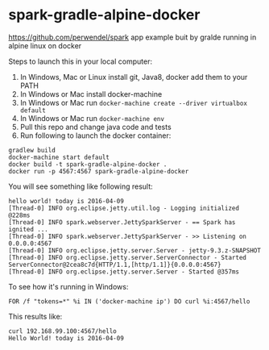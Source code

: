 # spark-gradle-alpine-docker
https://github.com/perwendel/spark app example buit by gralde running in alpine linux on docker

Steps to launch this in your local computer: 
 1. In Windows, Mac or Linux install git, Java8, docker add them to your PATH
 2. In Windows or Mac install docker-machine
 3. In Windows or Mac run ```docker-machine create --driver virtualbox default```
 4. In Windows or Mac run ```docker-machine env```
 5. Pull this repo and change java code and tests
 6. Run following to launch the docker container:

```
gradlew build
docker-machine start default
docker build -t spark-gradle-alpine-docker .
docker run -p 4567:4567 spark-gradle-alpine-docker
```

You will see something like following result:

```
hello world! today is 2016-04-09
[Thread-0] INFO org.eclipse.jetty.util.log - Logging initialized @228ms
[Thread-0] INFO spark.webserver.JettySparkServer - == Spark has ignited ...
[Thread-0] INFO spark.webserver.JettySparkServer - >> Listening on 0.0.0.0:4567
[Thread-0] INFO org.eclipse.jetty.server.Server - jetty-9.3.z-SNAPSHOT
[Thread-0] INFO org.eclipse.jetty.server.ServerConnector - Started ServerConnector@2cea8c7d{HTTP/1.1,[http/1.1]}{0.0.0.0:4567}
[Thread-0] INFO org.eclipse.jetty.server.Server - Started @357ms
```

To see how it's running in Windows:
```
FOR /f "tokens=*" %i IN ('docker-machine ip') DO curl %i:4567/hello
```
This results like:
```
curl 192.168.99.100:4567/hello
Hello World! today is 2016-04-09
```
